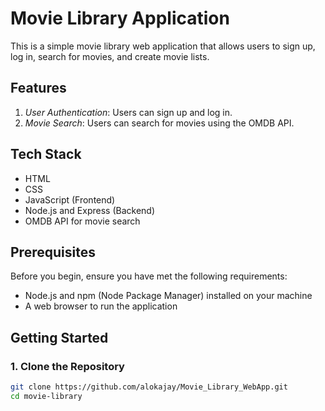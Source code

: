 # Movie Library Application

This is a simple movie library web application that allows users to sign up, log in, search for movies, and create movie lists.

## Features

1. *User Authentication*: Users can sign up and log in.
2. *Movie Search*: Users can search for movies using the OMDB API.

## Tech Stack

- HTML
- CSS
- JavaScript (Frontend)
- Node.js and Express (Backend)
- OMDB API for movie search

## Prerequisites

Before you begin, ensure you have met the following requirements:

- Node.js and npm (Node Package Manager) installed on your machine
- A web browser to run the application

## Getting Started

### 1. Clone the Repository

```bash
git clone https://github.com/alokajay/Movie_Library_WebApp.git
cd movie-library
